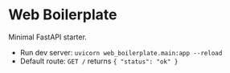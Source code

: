 # Web Boilerplate

Minimal FastAPI starter.

- Run dev server: `uvicorn web_boilerplate.main:app --reload`
- Default route: `GET /` returns `{ "status": "ok" }`

